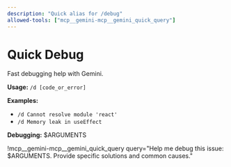 ```yaml
---
description: "Quick alias for /debug"
allowed-tools: ["mcp__gemini-mcp__gemini_quick_query"]
---
```


# Quick Debug

Fast debugging help with Gemini.

**Usage:** `/d [code_or_error]`

**Examples:**
- `/d Cannot resolve module 'react'`
- `/d Memory leak in useEffect`

**Debugging:** $ARGUMENTS

!mcp__gemini-mcp__gemini_quick_query query="Help me debug this issue: $ARGUMENTS. Provide specific solutions and common causes."
